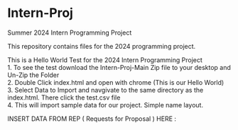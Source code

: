 # Intern-Proj
Summer 2024 Intern Programming Project

This repository contains files for the 2024 programming project.

This is a Hello World Test for the 2024 Intern Programming Project <br />     1. To see the test download the Intern-Proj-Main Zip file to your desktop and Un-Zip the Folder <br />     2. Double Click index.html and open with chrome (This is our Hello World) <br />     3. Select Data to Import and navgivate to the same directory as the index.html. There click the test.csv file <br />     4. This will import sample data for our project. Simple name layout.

INSERT DATA FROM REP ( Requests for Proposal ) HERE :
